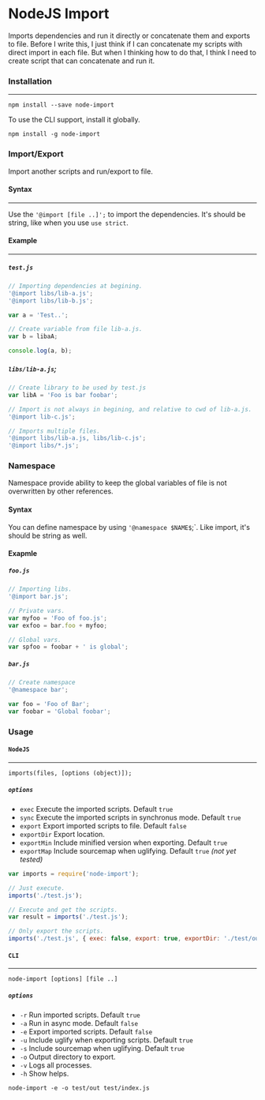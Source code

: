 NodeJS Import
===========
Imports dependencies and run it directly or concatenate them and exports to file.
Before I write this, I just think if I can concatenate my scripts with direct import in each file.
But when I thinking how to do that, I think I need to create script that can concatenate and run it.

### **Installation**
***
```
npm install --save node-import
```

To use the CLI support, install it globally.
```
npm install -g node-import
```

### **Import/Export**
Import another scripts and run/export to file.

#### **Syntax**
***
Use the `'@import [file ..]';` to import the dependencies. It's should be string, like when you use `use strict`.

#### **Example**
***
##### `test.js`
```js
// Importing dependencies at begining.
'@import libs/lib-a.js';
'@import libs/lib-b.js';

var a = 'Test..';

// Create variable from file lib-a.js.
var b = libaA;

console.log(a, b);
```

##### `libs/lib-a.js`;
```js
// Create library to be used by test.js
var libA = 'Foo is bar foobar';

// Import is not always in begining, and relative to cwd of lib-a.js.
'@import lib-c.js';

// Imports multiple files.
'@import libs/lib-a.js, libs/lib-c.js';
'@import libs/*.js';
```

### **Namespace**
Namespace provide ability to keep the global variables of file is not overwritten by other references.

#### **Syntax**
You can define namespace by using `'@namespace $NAME$`;`. Like import, it's should be string as well.

#### **Exapmle**

##### `foo.js`
```js
// Importing libs.
'@import bar.js';

// Private vars.
var myfoo = 'Foo of foo.js';
var exfoo = bar.foo + myfoo;

// Global vars.
var spfoo = foobar + ' is global';
```

##### `bar.js`
```js
// Create namespace
'@namespace bar';

var foo = 'Foo of Bar';
var foobar = 'Global foobar';
```


### **Usage**
#### `NodeJS`
***
`imports(files, [options (object)]);`

##### `options`
- `exec` Execute the imported scripts. Default `true`
- `sync` Execute the imported scripts in synchronus mode. Default `true`
- `export` Export imported scripts to file. Default `false`
- `exportDir` Export location.
- `exportMin` Include minified version when exporting. Default `true`
- `exportMap` Include sourcemap when uglifying. Default `true` *(not yet tested)*

```js
var imports = require('node-import');

// Just execute.
imports('./test.js');

// Execute and get the scripts.
var result = imports('./test.js');

// Only export the scripts.
imports('./test.js', { exec: false, export: true, exportDir: './test/out' });
```

#### `CLI`
***
`node-import [options] [file ..]`

##### `options`
- `-r` Run imported scripts. Default `true`
- `-a` Run in async mode. Default `false`
- `-e` Export imported scripts. Default `false`
- `-u` Include uglify when exporting scripts. Default `true`
- `-s` Include sourcemap when uglifying. Default `true`
- `-o` Output directory to export.
- `-v` Logs all processes.
- `-h` Show helps.

```
node-import -e -o test/out test/index.js
```
